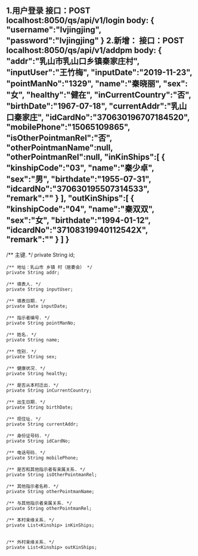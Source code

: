 1.用户登录
接口：POST localhost:8050/qs/api/v1/login
body:
{
"username":"lvjingjing",
"password":"lvjingjing"
}
2.新增：
接口：POST 	localhost:8050/qs/api/v1/addpm
body:
{
"addr":"乳山市乳山口乡镇秦家庄村",
"inputUser":"王竹梅",
"inputDate":"2019-11-23",
"pointManNo":"1329",
"name":"秦晓丽",
"sex": "女",
"healthy":"健在",
"inCurrentCountry":"否",
"birthDate":"1967-07-18",
"currentAddr":"乳山口秦家庄",
"idCardNo":"370630196707184520",
"mobilePhone":"15065109865",
"isOtherPointmanRel":"否",
"otherPointmanName":null,
"otherPointmanRel":null,
"inKinShips":[
	{
		"kinshipCode":"03",
		"name":"秦少卓",
		"sex":"男",
		"birthdate":"1955-07-31",
		"idcardNo":"370630195507314533",
		"remark":""
	}
	],
	"outKinShips":[
	{
		"kinshipCode":"04",
		"name":"秦双双",
		"sex":"女",
		"birthdate":"1994-01-12",
		"idcardNo":"37108319940112542X",
		"remark":""
	}
	]
}
------------------------------------------------------------
/** 主键. */
	private String id;

	/** 地址：乳山市 乡镇 村（居委会） */
	private String addr;

	/** 填表人. */
	private String inputUser;

	/** 填表日期. */
	private Date inputDate;

	/** 指示者编号. */
	private String pointManNo;

	/** 姓名. */
	private String name;

	/** 性别. */
	private String sex;

	/** 健康状况. */
	private String healthy;

	/** 是否从本村迁出. */
	private String inCurrentCountry;

	/** 出生日期. */
	private String birthDate;

	/** 现住址. */
	private String currentAddr;

	/** 身份证号码. */
	private String idCardNo;

	/** 电话号码. */
	private String mobilePhone;

	/** 是否和其他指示者有亲属关系. */
	private String isOtherPointmanRel;

	/** 其他指示者名称. */
	private String otherPointmanName;

	/** 与其他指示者亲属关系. */
	private String otherPointmanRel;

	/** 本村亲缘关系. */
	private List<Kinship> inKinShips;

	
	/** 外村亲缘关系. */
	private List<Kinship> outKinShips;
	
	
	

